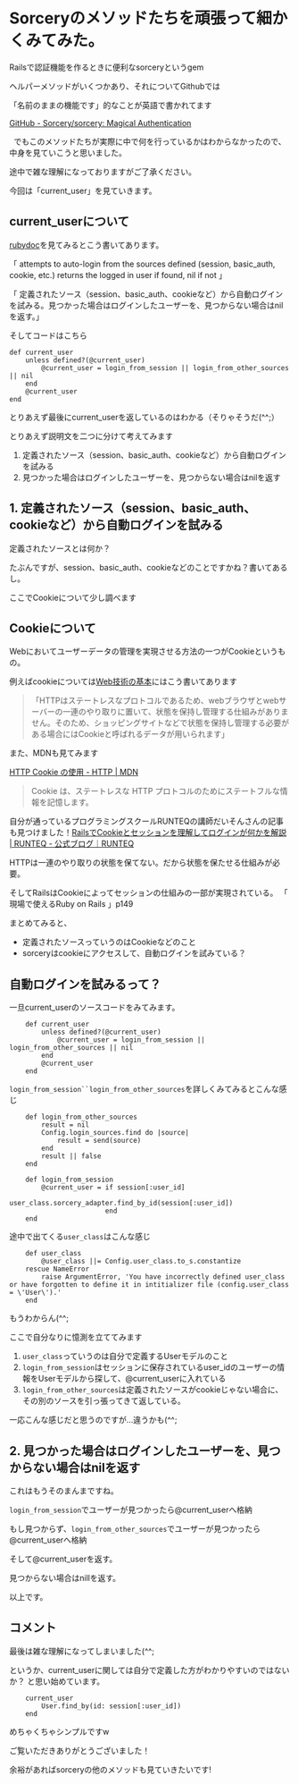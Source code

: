 # Sorceryのメソッドたちを頑張って細かくみてみた。
Railsで認証機能を作るときに便利なsorceryというgem

ヘルパーメソッドがいくつかあり、それについてGithubでは

「名前のままの機能です」的なことが英語で書かれてます

[GitHub \- Sorcery/sorcery: Magical Authentication](https://github.com/Sorcery/sorcery#api-summary)

 
でもこのメソッドたちが実際に中で何を行っているかはわからなかったので、中身を見ていこうと思いました。

途中で雑な理解になっておりますがご了承ください。


今回は「current_user」を見ていきます。

## current_userについて
[rubydoc](https://rubydoc.info/gems/sorcery/Sorcery%2FController%2FInstanceMethods:current_user)を見てみるとこう書いてあります。

「 attempts to auto-login from the sources defined (session, basic_auth, cookie, etc.) returns the logged in user if found, nil if not 」

「 定義されたソース（session、basic_auth、cookieなど）から自動ログインを試みる。見つかった場合はログインしたユーザーを、見つからない場合はnilを返す。」


そしてコードはこちら
```
def current_user
    unless defined?(@current_user)
        @current_user = login_from_session || login_from_other_sources || nil
    end
    @current_user
end
```
とりあえず最後にcurrent_userを返しているのはわかる（そりゃそうだ(^^;）

とりあえず説明文を二つに分けて考えてみます
1. 定義されたソース（session、basic_auth、cookieなど）から自動ログインを試みる
2. 見つかった場合はログインしたユーザーを、見つからない場合はnilを返す

## 1. 定義されたソース（session、basic_auth、cookieなど）から自動ログインを試みる
定義されたソースとは何か？

たぶんですが、session、basic_auth、cookieなどのことですかね？書いてあるし。

ここでCookieについて少し調べます
## Cookieについて
Webにおいてユーザーデータの管理を実現させる方法の一つがCookieというもの。

例えばcookieについては[Web技術の基本](https://www.amazon.co.jp/%E3%82%A4%E3%83%A9%E3%82%B9%E3%83%88%E5%9B%B3%E8%A7%A3%E5%BC%8F-%E3%81%93%E3%81%AE%E4%B8%80%E5%86%8A%E3%81%A7%E5%85%A8%E9%83%A8%E3%82%8F%E3%81%8B%E3%82%8BWeb%E6%8A%80%E8%A1%93%E3%81%AE%E5%9F%BA%E6%9C%AC-%E5%B0%8F%E6%9E%97-%E6%81%AD%E5%B9%B3-ebook/dp/B06XNMMC9S/ref=sr_1_1?__mk_ja_JP=%E3%82%AB%E3%82%BF%E3%82%AB%E3%83%8A&crid=3IEP55SMC7TBE&dchild=1&keywords=web%E6%8A%80%E8%A1%93%E3%81%AE%E5%9F%BA%E6%9C%AC&qid=1630415768&sprefix=web%E6%8A%80%E8%A1%93%E3%81%AE%2Caps%2C316&sr=8-1)にはこう書いてあります

> 「HTTPはステートレスなプロトコルであるため、webブラウザとwebサーバーの一連のやり取りに置いて、状態を保持し管理する仕組みがありません。そのため、ショッピングサイトなどで状態を保持し管理する必要がある場合にはCookieと呼ばれるデータが用いられます」

また、MDNも見てみます

[HTTP Cookie の使用 \- HTTP \| MDN](https://developer.mozilla.org/ja/docs/Web/HTTP/Cookies)

> Cookie は、ステートレスな HTTP プロトコルのためにステートフルな情報を記憶します。

自分が通っているプログラミングスクールRUNTEQの講師だいそんさんの記事も見つけました！[RailsでCookieとセッションを理解してログインが何かを解説 \| RUNTEQ \- 公式ブログ｜RUNTEQ](https://runteq.jp/blog/programming-school/knowledge/3111/)

HTTPは一連のやり取りの状態を保てない。だから状態を保たせる仕組みが必要。

そしてRailsはCookieによってセッションの仕組みの一部が実現されている。
「 現場で使えるRuby on Rails 」p149

まとめてみると、
- 定義されたソースっていうのはCookieなどのこと
- sorceryはcookieにアクセスして、自動ログインを試みている？

## 自動ログインを試みるって？
一旦current_userのソースコードをみてみます。
```
    def current_user
        unless defined?(@current_user)
            @current_user = login_from_session || login_from_other_sources || nil
        end
        @current_user
    end
```
`login_from_session``login_from_other_sources`を詳しくみてみるとこんな感じ

```
    def login_from_other_sources
        result = nil
        Config.login_sources.find do |source|
            result = send(source)
        end
        result || false
    end

    def login_from_session
        @current_user = if session[:user_id]
                            user_class.sorcery_adapter.find_by_id(session[:user_id])
                        end
    end
```
途中で出てくる`user_class`はこんな感じ
```
    def user_class
        @user_class ||= Config.user_class.to_s.constantize
    rescue NameError
        raise ArgumentError, 'You have incorrectly defined user_class or have forgotten to define it in intitializer file (config.user_class = \'User\').'
    end
```
もうわからん(^^;

ここで自分なりに憶測を立ててみます
1. `user_class`っていうのは自分で定義するUserモデルのこと
2. `login_from_session`はセッションに保存されているuser_idのユーザーの情報をUserモデルから探して、@current_userに入れている
3. `login_from_other_sources`は定義されたソースがcookieじゃない場合に、その別のソースを引っ張ってきて返している。

一応こんな感じだと思うのですが…違うかも(^^;

## 2. 見つかった場合はログインしたユーザーを、見つからない場合はnilを返す
これはもうそのまんまですね。

`login_from_session`でユーザーが見つかったら@current_userへ格納

もし見つからず、`login_from_other_sources`でユーザーが見つかったら@current_userへ格納

そして@current_userを返す。

見つからない場合はnillを返す。

以上です。

## コメント

最後は雑な理解になってしまいました(^^;

というか、current_userに関しては自分で定義した方がわかりやすいのではないか？
と思い始めています。

```
    current_user
        User.find_by(id: session[:user_id])
    end
```
めちゃくちゃシンプルですw

ご覧いただきありがとうございました！

余裕があればsorceryの他のメソッドも見ていきたいです!